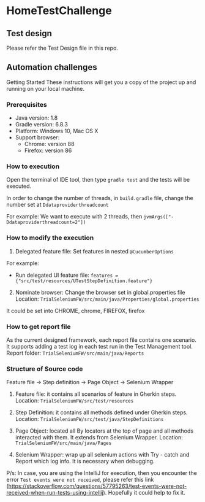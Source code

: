 # HomeTestChallenge


Test design
------------
Please refer the Test Design file in this repo.

Automation challenges
------------
Getting Started
These instructions will get you a copy of the project up and running on your local machine.

### Prerequisites
- Java version: 1.8
- Gradle version: 6.8.3
- Platform: Windows 10, Mac OS X
- Support browser:
     + Chrome: version 88
     + Firefox: version 86


### How to execution

Open the terminal of IDE tool, then type `gradle test` and the tests will be executed.

In order to change the number of threads, in `build.gradle` file, change the number set at `Ddataproviderthreadcount`

For example: We want to execute with 2 threads, then `jvmArgs(["-Ddataproviderthreadcount=2"])`

### How to modify the execution

1. Delegated feature file: Set features in nested `@CucumberOptions`

For example:
- Run delegated UI feature file: `features = {"src/test/resources/UTestStepDefinition.feature"}`

2. Nominate browser: Change the browser set in global.properties file
Location: `TrialSeleniumFW/src/main/java/Properties/global.properties`

It could be set into CHROME, chrome, FIREFOX, firefox

### How to get report file

As the current designed framework, each report file contains one scenario. It supports adding a test log in each test run in the Test Management tool.
Report folder: `TrialSeleniumFW/src/main/java/Reports`


### Structure of Source code
Feature file -> Step definition -> Page Object -> Selenium Wrapper

1. Feature file: it contains all scenarios of feature in Gherkin steps. Location: `TrialSeleniumFW/src/test/resources`

2. Step Definition: it contains all methods defined under Gherkin steps. Location: `TrialSeleniumFW/src/test/java/StepDefinitions`

3. Page Object: located all By locators at the top of page and all methods interacted with them. It extends from Selenium Wrapper. Location: `TrialSeleniumFW/src/main/java/Pages`

4. Selenium Wrapper: wrap up all selenium actions with Try - catch and Report which log info. It is necessary when debugging.

P/s: In case, you are using the IntelliJ for execution, then you encounter the error `Test events were not received`, please refer this link (https://stackoverflow.com/questions/57795263/test-events-were-not-received-when-run-tests-using-intellij). Hopefully it could help to fix it.
